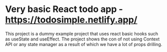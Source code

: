 # Very basic React todo app - https://todosimple.netlify.app/
This project is a dummy example project that uses react basic hooks such as useState and useEffect. The project shows the con of not using Context API or any state manager as a result of which we have a lot of props drilling.
